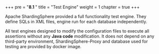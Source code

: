 +++
pre = "<b>8.1 </b>"
title = "Test Engine"
weight = 1
chapter = true
+++

Apache ShardingSphere provided a full functionality test engine.
They define SQLs in XML files, engine run for each database independently.

All test engines designed to modify the configuration files to execute all assertions without any **Java code** modification.
It does not depend on any third-party environment, ShardingSphere-Proxy and database used for testing are provided by docker image.
